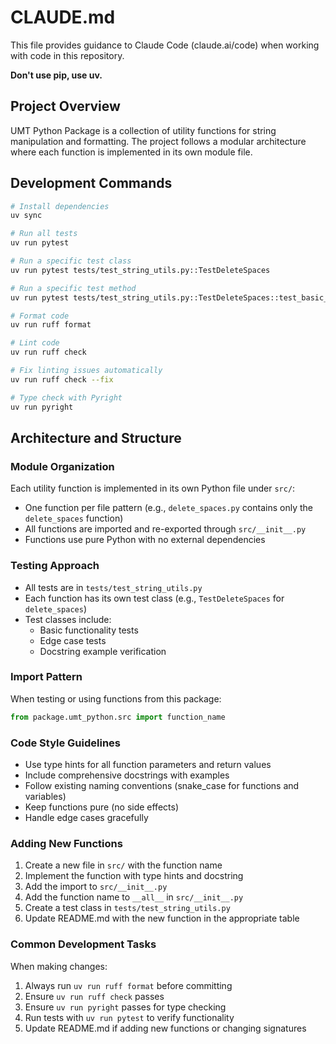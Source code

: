 # CLAUDE.md

This file provides guidance to Claude Code (claude.ai/code) when working with code in this repository.

**Don't use pip, use uv.**

## Project Overview

UMT Python Package is a collection of utility functions for string manipulation and formatting. The project follows a modular architecture where each function is implemented in its own module file.

## Development Commands

```bash
# Install dependencies
uv sync

# Run all tests
uv run pytest

# Run a specific test class
uv run pytest tests/test_string_utils.py::TestDeleteSpaces

# Run a specific test method
uv run pytest tests/test_string_utils.py::TestDeleteSpaces::test_basic_cases

# Format code
uv run ruff format

# Lint code
uv run ruff check

# Fix linting issues automatically
uv run ruff check --fix

# Type check with Pyright
uv run pyright
```

## Architecture and Structure

### Module Organization

Each utility function is implemented in its own Python file under `src/`:

- One function per file pattern (e.g., `delete_spaces.py` contains only the `delete_spaces` function)
- All functions are imported and re-exported through `src/__init__.py`
- Functions use pure Python with no external dependencies

### Testing Approach

- All tests are in `tests/test_string_utils.py`
- Each function has its own test class (e.g., `TestDeleteSpaces` for `delete_spaces`)
- Test classes include:
  - Basic functionality tests
  - Edge case tests
  - Docstring example verification

### Import Pattern

When testing or using functions from this package:

```python
from package.umt_python.src import function_name
```

### Code Style Guidelines

- Use type hints for all function parameters and return values
- Include comprehensive docstrings with examples
- Follow existing naming conventions (snake_case for functions and variables)
- Keep functions pure (no side effects)
- Handle edge cases gracefully

### Adding New Functions

1. Create a new file in `src/` with the function name
2. Implement the function with type hints and docstring
3. Add the import to `src/__init__.py`
4. Add the function name to `__all__` in `src/__init__.py`
5. Create a test class in `tests/test_string_utils.py`
6. Update README.md with the new function in the appropriate table

### Common Development Tasks

When making changes:

1. Always run `uv run ruff format` before committing
2. Ensure `uv run ruff check` passes
3. Ensure `uv run pyright` passes for type checking
4. Run tests with `uv run pytest` to verify functionality
5. Update README.md if adding new functions or changing signatures

